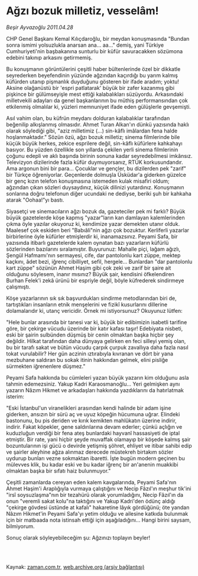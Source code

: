 # Ağzı bozuk milletiz, vesselâm!

*Beşir Ayvazoğlu 2011.04.28*

<td class="columnist-detail">
<p>CHP Genel Başkanı Kemal Kılıçdaroğlu, bir meydan konuşmasında "Bundan sonra ismimi yolsuzlukla anarsan ana... aa..." demiş, yani Türkiye Cumhuriyeti'nin başbakanına sunturlu bir küfür savuracakken sözümona edebini takınıp arkasını getirmemiş.</p>
<p>
<div id="haberMetinDiv">
<p>Bu konuşmanın görüntülerini çeşitli haber bültenlerinde özel bir dikkatle seyrederken beyefendinin yüzünde ağzından kaçırdığı bu yarım kalmış küfürden utanıp pişmanlık duyduğunu gösteren bir ifade aradım; yoktu! Aksine olağanüstü bir 'espri patlatarak' büyük bir zafer kazanmış gibi pişkince bir gülümseyişle mest ettiği kalabalıkları süzüyordu. Arkasındaki milletvekili adayları da genel başkanlarının bu müthiş performansından çok etkilenmiş olmalılar ki, yüzleri memnuniyet ifade eden gülüşlerle gevşemişti.
<p>Asıl vahim olan, bu küfrün meydanı dolduran kalabalıklar tarafından beğenilip alkışlanmış olmasıdır. Ahmet Turan Alkan'ın dünkü yazısında haklı olarak söylediği gibi, "aziz milletimiz (...) sin-kâflı imâlardan fena halde hoşlanmaktadır." Sözün özü, ağzı bozuk milletiz; sinema filmlerinde bile küçük büyük herkes, zekice esprilere değil, sin-kâflı küfürlere kahkahayı basıyor. Bu yüzden özellikle son yıllarda çekilen yerli sinema filmlerinin çoğunu edepli ve aklı başında birinin sonuna kadar seyredebilmesi imkânsız. Televizyon dizilerinde fazla küfür duymuyorsanız, RTÜK korkusundandır. Ama argonun bini bir para... Çocuklar ve gençler, bu dizilerden pek "zarif" bir Türkçe öğreniyorlar. Geçenlerde dolmuşla Üsküdar'a giderken güzelce bir genç kızın telefon konuşmasına istemeden kulak misafiri oldum; ağzından çıkan sözleri duysaydınız, küçük dilinizi yutardınız. Konuşmanın sonlarına doğru telefonun diğer ucundaki ne dediyse, beriki şuh bir kahkaha atarak "Oohaa!"yı bastı.
<p>Siyasetçi ve sinemacıların ağzı bozuk da, gazeteciler pek mi farklı? Büyük büyük gazetelerde köşe kapmış "yazar"ların kan damlayan kalemlerinden çıkma öyle yazılar okuyoruz ki, kendimize yazar demekten utanır olduk. Maalesef çok eskiden beri "Babıâli"nin ağzı çok bozuktur. Kerliferli yazarlar birbirlerine öyle küfürler etmişlerdir ki, inanamazsınız. Peyami Safa, bir yazısında itibarlı gazetelerde kalem oynatan bazı yazarların küfürlü sözlerinden bazılarını sıralamıştır. Buyurunuz: Mahalle piçi, lağam ağızlı, Şengül Hafmamı'nın sermayesi, cife, dar pantolonlu kart züppe, mektep kaçkını, âdet bezi, iğrenç cibilliyet, sefil, hergele... Bunlardan "dar pantolonlu kart züppe" sözünün Ahmet Haşim gibi çok zeki ve zarif bir şaire ait olduğunu söylesem, inanır mısınız? Büyük şair, kendisini öfkelendiren Burhan Felek'i zekâ ürünü bir espriyle değil, böyle küfrederek sindirmeye çalışmıştı.
<p>Köşe yazarlarının sık sık başvurdukları sindirme metodlarından biri de, tartıştıkları insanların etnik menşelerini ve fizikî kusurlarını dillerine dolamalarıdır ki, utanç vericidir. Örnek mi istiyorsunuz? Okuyunuz lütfen:
<p>"Hele bunlar arasında bir tanesi var ki, büyük bir edibimizin isabetli tarifine göre, bir çekirge vücudu üzerinde bir katır kafası taşır! Edebiyata nisbeti, eski bir şairin sulbünden düşmüş bir cenin olmaktan başka hiçbir şey değildir. Hilkat tarafından daha dünyaya gelirken en feci silleyi yemiş olan, bu bir tarafı sakat ve bütün vücudu çarpık çurpuk zavallıya daha fazla nasıl tokat vurulabilir? Her gün aczinin ıztırabıyla kıvranan ve dört bir yana mezbuhane saldıran bu sokak itinin hakkından gelmek, elini pisliğe sürmekten iğrenenlere düş­mez."
<p>Peyami Safa hakkında bu cümleleri yazan büyük yazarın kim olduğunu asla tahmin edemezsiniz. Yakup Kadri Karaosmanoğlu... Yeri gelmişken aynı yazarın Nâzım Hikmet ve arkadaşları hakkında yazdıklarını da hatırlatmak isterim:
<p>"Eski İstanbul'un viranelikleri arasından kendi halinde bir adam işine giderken, ansızın bir sürü aç ve uyuz köpeğin hücumuna uğrar. Elindeki bastonunu, bu pis deriden ve kırık kemikten mahlûkatın üzerine indirir, indirir. Fakat köpekler, gene saldırılarına devam ederler; çünkü açlığın ve kuduzluğun verdiği bir fena ateş bunlardaki hayvanî hassasiyeti de iptal etmiştir. Bir rate, yani hiçbir şeyde muvaffak olamayıp bir köşede kalmış şair bozuntularının işi gücü o devirde yetişmiş şöhret, ehliyet ve itibar sahibi edip ve şairler aleyhine ağza alınmaz derecede müstekreh birtakım sözler uydurup bunları vezne sokmaktan ibaretti. İşte bugün modern geçinen bu mülevves klik, bu kadar eski ve bu kadar iğrenç bir an'anenin muakkibi olmaktan başka bir sıfatı haiz bulunmuyor."
<p>Çeşitli zamanlarda cereyan eden kalem kavgalarında, Peyami Safa'nın Ahmet Haşim'i Araplığıyla vurmaya çalıştığını ve Necip Fâzıl'ın meşhur tik'ini "irsî soysuzlaşma"nın bir tezahürü olarak yorumladığını, Necip Fâzıl'ın da onun "veremli sakat kolu"na taktığını ve Yakup Kadri'den ödünç aldığı "çekirge gövdesi üstünde at kafalı" hakaretine lâyık gördüğünü; öte yandan Nâzım Hikmet'in Peyami Safa'yı yetim olduğu ve ailesine katkıda bulunmak için bir matbaada nota istinsah ettiği için aşağıladığını... Hangi birini saysam, bilmiyorum.
<p>Sonuç olarak söyleyebileceğim şu: Ağzınızı toplayın beyler! </p></p></p></p></p></p></p></p></p></div>
</p>


<p><br>
		 </br></p></td>

Kaynak: [zaman.com.tr](http://zaman.com.tr/yazar.do?yazino=1127049), [web.archive.org (arşiv bağlantısı)](http://web.archive.org/web/20110821063503/http://www.zaman.com.tr:80/yazar.do?yazino=1127049)
